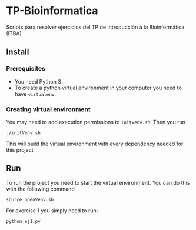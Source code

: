 # TP-Bioinformatica
Scripts para resolver ejercicios del TP de Introducción a la Bioinformática (ITBA)

## Install
### Prerequisites
- You need Python 3
- To create a python virtual environment in your computer you need to have `virtualenv`.

### Creating virtual environment
You may need to add execution permissions to `initVenv.sh`. Then you run
```
./initVenv.sh
```
This will build the virtual environment with every dependency needed for this project

## Run
To run the project you need to start the virtual environment. You can do this with the following command
```
source openVenv.sh
```

For exercise 1 you simply need to run:
```
python ej1.py
```
